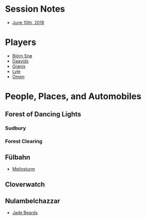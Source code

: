 <!-- TITLE: An Adventure -->
<!-- SUBTITLE: Sometimes an adventure needs notes -->

# Session Notes

* [June 10th, 2018](/session-notes/20180610)


# Players

* [Björn Snø](/players/bjorn-sno)
* [Daavids](/players/daavids)
* [Granis](/players/granis)
* [Lyle](/players/lyle)
* [Omen](/players/omen)


# People, Places, and Automobiles

## Forest of Dancing Lights

### Sudbury

### Forest Clearing

## Fülbahn

* [Melinsturm](/people/melinsturm)

## Cloverwatch

## Nulambelchazzar

* [Jade Beards](/people/jade-beards)